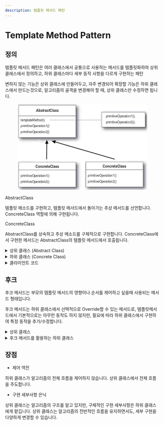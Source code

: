 ```yaml
---
description: 템플릿 메서드 패턴
---
```


# Template Method Pattern

## 정의

템플릿 메서드 패턴은 여러 클래스에서 공통으로 사용하는 메서드를 템플릿화하여 상위 클래스에서 정의하고, 하위 클래스마다 세부 동작 사항을 다르게 구현하는 패턴

변하지 않는 기능은 상위 클래스에 만들어두고, 자주 변경되어 확장할 기능은 하위 클래스에서 만드는것으로, 알고리즘의 골격을 변경해야 할 때, 상위 클래스만 수정하면 됩니다.

<figure><img src="../.gitbook/assets/image (130).png" alt=""><figcaption></figcaption></figure>

AbstractClass

템플릿 메소드를 구현하고, 템플릿 메서드에서 돌아가는 추상 메서드를 선언합니다. ConcreteClass 역할에 의해 구현됩니다.

ConcreteClass

AbstractClass를 상속하고 추상 메소드를 구체적으로 구현합니다. ConcreteClass에서 구현한 메서드는 AbstractClass의 템플릿 메서드에서 호출됩니다.

<details>

<summary>상위 클래스 (Abstract Class)</summary>

```java
public abstract class ReportGenerator {

    // 템플릿 메서드
    public final void generateReport() {
        fetchData();
        processData();
        if (shouldFormatReport()) {  // 후크 메서드 사용
            formatReport();
        }
        printReport();
    }

    protected abstract void fetchData();

    protected abstract void processData();

    protected abstract void formatReport();

    protected void printReport() {
        System.out.println("Report is ready to be printed.");
    }

    // 후크 메서드: 하위 클래스에서 오버라이드 가능
    protected boolean shouldFormatReport() {
        return true;  // 기본적으로 보고서는 형식을 갖추도록 설정
    }
}
```

위 코드에서 `shouldFormatReport` 메서드가 후크 역할을 합니다. 이 메서드는 기본적으로 `true`를 반환하지만, 하위 클래스에서 이 메서드를 오버라이드하여 보고서를 형식화할지 여부를 결정할 수 있습니다.

</details>

<details>

<summary>하위 클래스 (Concrete Class)</summary>

```java
public class SalesReportGenerator extends ReportGenerator {

    @Override
    protected void fetchData() {
        System.out.println("Fetching sales data from the database...");
    }

    @Override
    protected void processData() {
        System.out.println("Processing sales data...");
    }

    @Override
    protected void formatReport() {
        System.out.println("Formatting sales report...");
    }
}

public class InventoryReportGenerator extends ReportGenerator {

    @Override
    protected void fetchData() {
        System.out.println("Fetching inventory data from the warehouse...");
    }

    @Override
    protected void processData() {
        System.out.println("Processing inventory data...");
    }

    @Override
    protected void formatReport() {
        System.out.println("Formatting inventory report...");
    }
}

```

여기서 `SalesReportGenerator`와 `InventoryReportGenerator`는 각각 `ReportGenerator`의 하위 클래스이며, 각각의 보고서 유형에 맞게 데이터를 가져오고 처리하는 방식을 구현합니다.

</details>

<details>

<summary>클라이언트 코드</summary>

```java
public class ReportService {

    public void createReport(String type) {
        ReportGenerator reportGenerator;
        
        if ("sales".equalsIgnoreCase(type)) {
            reportGenerator = new SalesReportGenerator();
        } else if ("inventory".equalsIgnoreCase(type)) {
            reportGenerator = new InventoryReportGenerator();
        } else {
            throw new IllegalArgumentException("Unknown report type: " + type);
        }
        
        reportGenerator.generateReport();
    }
}
```

위 코드에서 `ReportService`는 클라이언트 역할을 하며, 사용자가 지정한 보고서 유형에 따라 적절한 `ReportGenerator` 하위 클래스를 선택하여 보고서를 생성합니다.

</details>



## 후크

후크 메서드는 부모의 템플릿 메서드의 영향이나 순서를 제어하고 싶을때 사용되는 메서드 형태입니다.

후크 메서드는 하위 클래스에서 선택적으로 Override할 수 있는 메서드로, 템플릿메서드에서 기본적으로는 아무런 동작도 하지 않지만, 필요에 따라 하위 클래스에서 구현하여 특정 동작을 추가/수정합니다.

<details>

<summary>상위 클래스</summary>

```java
public abstract class ReportGenerator {

    // 템플릿 메서드
    public final void generateReport() {
        fetchData();
        processData();
        if (shouldFormatReport()) {  // 후크 메서드 사용
            formatReport();
        }
        printReport();
    }

    protected abstract void fetchData();

    protected abstract void processData();

    protected abstract void formatReport();

    protected void printReport() {
        System.out.println("Report is ready to be printed.");
    }

    // 후크 메서드: 하위 클래스에서 오버라이드 가능
    protected boolean shouldFormatReport() {
        return true;  // 기본적으로 보고서는 형식을 갖추도록 설정
    }
}
```

위 코드에서 `shouldFormatReport` 메서드가 후크 역할을 합니다. 이 메서드는 기본적으로 `true`를 반환하지만, 하위 클래스에서 이 메서드를 오버라이드하여 보고서를 형식화할지 여부를 결정할 수 있습니다.

</details>

<details>

<summary>후크 메서드를 활용하는 하위 클래스</summary>

```java
public class QuickReportGenerator extends ReportGenerator {

    @Override
    protected void fetchData() {
        System.out.println("Fetching quick data...");
    }

    @Override
    protected void processData() {
        System.out.println("Processing quick data...");
    }

    @Override
    protected void formatReport() {
        System.out.println("Quick report does not require formatting.");
    }

    @Override
    protected boolean shouldFormatReport() {
        return false;  // 이 보고서에서는 형식을 적용하지 않도록 설정
    }
}
```

위 코드에서 `QuickReportGenerator`는 `shouldFormatReport` 후크 메서드를 오버라이드하여 보고서 형식을 건너뛰도록 설정했습니다. 이렇게 하여 기본 알고리즘의 흐름을 유지하면서도, 특정 단계에서는 동작을 변경할 수 있습니다.

</details>



## 장점

* 제어 역전

하위 클래스가 알고리즘의 전체 흐름을 제어하지 않습니다. 상위 클래스에서 전체 흐름을 주도합니다.

* 구현 세부사항 은닉

상위 클래스는 알고리즘의 구조를 알고 있지만, 구체적인 구현 세부사항은 하위 클래스에게 맡깁니다. 상위 클래스는 알고리즘의 전반적인 흐름을 유지하면서도, 세부 구현을 다양하게 변경할 수 있습니다.
